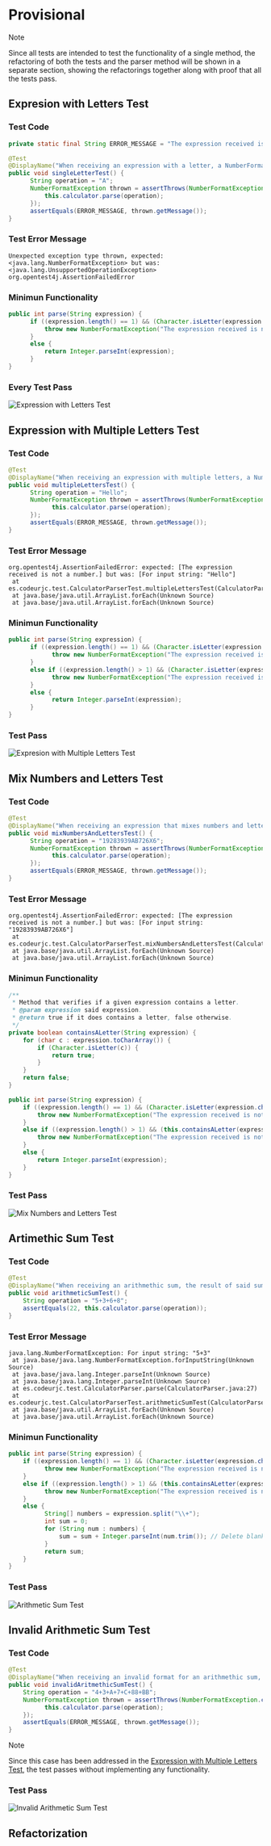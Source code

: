 # Provisional

>[!NOTE]
> Since all tests are intended to test the functionality of a single method, the refactoring of both the tests and the parser method will be shown in a separate section, showing the refactorings together along with proof that all the tests pass.

## Expresion with Letters Test

### Test Code
````java
private static final String ERROR_MESSAGE = "The expression received is not a number.";
````

````java
@Test
@DisplayName("When receiving an expression with a letter, a NumberFormatException should be thrown")
public void singleLetterTest() {
      String operation = "A";
      NumberFormatException thrown = assertThrows(NumberFormatException.class, () -> {
          this.calculator.parse(operation);
      });
      assertEquals(ERROR_MESSAGE, thrown.getMessage());
}
````

### Test Error Message
```log
Unexpected exception type thrown, expected: <java.lang.NumberFormatException> but was: <java.lang.UnsupportedOperationException>
org.opentest4j.AssertionFailedError
````

### Minimun Functionality
```java
public int parse(String expression) {
      if ((expression.length() == 1) && (Character.isLetter(expression.charAt(0)))) {
          throw new NumberFormatException("The expression received is not a number.");
      }
      else {
          return Integer.parseInt(expression);
      }
}
````

### Every Test Pass
![Expression with Letters Test](Pictures/ExpressionWithLetters.png)

## Expression with Multiple Letters Test
### Test Code
```java
@Test
@DisplayName("When receiving an expression with multiple letters, a NumberFormatException should be thrown")
public void multipleLettersTest() {
      String operation = "Hello";
      NumberFormatException thrown = assertThrows(NumberFormatException.class, () -> {
            this.calculator.parse(operation);
      });
      assertEquals(ERROR_MESSAGE, thrown.getMessage());
}
````

### Test Error Message
```log
org.opentest4j.AssertionFailedError: expected: [The expression received is not a number.] but was: [For input string: "Hello"]
 at es.codeurjc.test.CalculatorParserTest.multipleLettersTest(CalculatorParserTest.java:44)
 at java.base/java.util.ArrayList.forEach(Unknown Source)
 at java.base/java.util.ArrayList.forEach(Unknown Source)
````
### Minimun Functionality
````java
public int parse(String expression) {
      if ((expression.length() == 1) && (Character.isLetter(expression.charAt(0)))) {
            throw new NumberFormatException("The expression received is not a number.");
      }
      else if ((expression.length() > 1) && (Character.isLetter(expression.charAt(0)))) {
            throw new NumberFormatException("The expression received is not a number.");
      }
      else {
            return Integer.parseInt(expression);
      }
}
````

### Test Pass
![Expresion with Multiple Letters Test](Pictures/ExpressionWithMultipleLetters.png)

## Mix Numbers and Letters Test
### Test Code
```java
@Test
@DisplayName("When receiving an expression that mixes numbers and letters, a NumberFormatException should be thrown.")
public void mixNumbersAndLettersTest() {
      String operation = "19283939AB726X6";
      NumberFormatException thrown = assertThrows(NumberFormatException.class, () -> {
            this.calculator.parse(operation);
      });
      assertEquals(ERROR_MESSAGE, thrown.getMessage());
}
````

### Test Error Message
````log
org.opentest4j.AssertionFailedError: expected: [The expression received is not a number.] but was: [For input string: "19283939AB726X6"]
 at es.codeurjc.test.CalculatorParserTest.mixNumbersAndLettersTest(CalculatorParserTest.java:54)
 at java.base/java.util.ArrayList.forEach(Unknown Source)
 at java.base/java.util.ArrayList.forEach(Unknown Source)
````

### Minimun Functionality
````java
/**
 * Method that verifies if a given expression contains a letter.
 * @param expression said expression.
 * @return true if it does contains a letter, false otherwise.
 */
private boolean containsALetter(String expression) {
    for (char c : expression.toCharArray()) {
        if (Character.isLetter(c)) {
            return true;
        }
    }
    return false;
}
````


````java
public int parse(String expression) {
    if ((expression.length() == 1) && (Character.isLetter(expression.charAt(0)))) {
        throw new NumberFormatException("The expression received is not a number.");
    }
    else if ((expression.length() > 1) && (this.containsALetter(expression))) {
        throw new NumberFormatException("The expression received is not a number.");
    }
    else {
        return Integer.parseInt(expression);
    }
}
````
### Test Pass
![Mix Numbers and Letters Test](Pictures/MixNumbersWithLetters.png)

## Artimethic Sum Test
### Test Code
````java
@Test
@DisplayName("When receiving an arithmethic sum, the result of said sum should be returned")
public void arithmeticSumTest() {
    String operation = "5+3+6+8";
    assertEquals(22, this.calculator.parse(operation));
}
````
### Test Error Message
````log
java.lang.NumberFormatException: For input string: "5+3"
 at java.base/java.lang.NumberFormatException.forInputString(Unknown Source)
 at java.base/java.lang.Integer.parseInt(Unknown Source)
 at java.base/java.lang.Integer.parseInt(Unknown Source)
 at es.codeurjc.test.CalculatorParser.parse(CalculatorParser.java:27)
 at es.codeurjc.test.CalculatorParserTest.arithmeticSumTest(CalculatorParserTest.java:61)
 at java.base/java.util.ArrayList.forEach(Unknown Source)
 at java.base/java.util.ArrayList.forEach(Unknown Source)
````
### Minimun Functionality
```java
public int parse(String expression) {
    if ((expression.length() == 1) && (Character.isLetter(expression.charAt(0)))) {
          throw new NumberFormatException("The expression received is not a number.");
    }
    else if ((expression.length() > 1) && (this.containsALetter(expression))) {
          throw new NumberFormatException("The expression received is not a number.");
    }
    else {
          String[] numbers = expression.split("\\+");
          int sum = 0;
          for (String num : numbers) {
              sum = sum + Integer.parseInt(num.trim()); // Delete blank spaces.
          }
          return sum;
    }
}
````

### Test Pass
![Arithmetic Sum Test](Pictures/ArithmethicSumTest.png)

## Invalid Arithmetic Sum Test
### Test Code
````java
@Test
@DisplayName("When receiving an invalid format for an arithmethic sum, the result of said sum should be returned")
public void invalidAritmethicSumTest() {
    String operation = "4+3+A+7+C+88+BB";
    NumberFormatException thrown = assertThrows(NumberFormatException.class, () -> {
          this.calculator.parse(operation);
    });
    assertEquals(ERROR_MESSAGE, thrown.getMessage());
}
````

>[!NOTE]
> Since this case has been addressed in the [Expression with Multiple Letters Test](#expression-with-multiple-letters-test), the test passes without implementing any functionality.

### Test Pass
![Invalid Arithmetic Sum Test](Pictures/InvalidArithmeticSumTest.png)

## Refactorization
